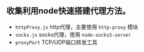 ## 收集利用node快速搭建代理方法。

- `httpProxy.js` http代理，主要使用 `http-proxy` 模块
- `socks.js` socks代理，使用 `node-socks5-server` 
- `proxyPort` TCP/UDP端口转发工具